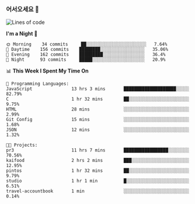 ### 어서오세요 👋

<!--START_SECTION:waka-->
![Lines of code](https://img.shields.io/badge/From%20Hello%20World%20I%27ve%20Written-394359%20lines%20of%20code-blue)

**I'm a Night 🦉** 

```text
🌞 Morning    34 commits     ██░░░░░░░░░░░░░░░░░░░░░░░   7.64% 
🌆 Daytime    156 commits    ████████░░░░░░░░░░░░░░░░░   35.06% 
🌃 Evening    162 commits    █████████░░░░░░░░░░░░░░░░   36.4% 
🌙 Night      93 commits     █████░░░░░░░░░░░░░░░░░░░░   20.9%

```


📊 **This Week I Spent My Time On** 

```text
💬 Programming Languages: 
JavaScript               13 hrs 3 mins       ████████████████████░░░░░   82.79% 
C                        1 hr 32 mins        ██░░░░░░░░░░░░░░░░░░░░░░░   9.75% 
HTML                     28 mins             ░░░░░░░░░░░░░░░░░░░░░░░░░   2.99% 
Git Config               15 mins             ░░░░░░░░░░░░░░░░░░░░░░░░░   1.68% 
JSON                     12 mins             ░░░░░░░░░░░░░░░░░░░░░░░░░   1.32%

🐱‍💻 Projects: 
pr3                      11 hrs 7 mins       █████████████████░░░░░░░░   70.56% 
kaifood                  2 hrs 2 mins        ███░░░░░░░░░░░░░░░░░░░░░░   12.95% 
pintos                   1 hr 32 mins        ██░░░░░░░░░░░░░░░░░░░░░░░   9.79% 
studio                   1 hr 1 min          █░░░░░░░░░░░░░░░░░░░░░░░░   6.51% 
travel-accountbook       1 min               ░░░░░░░░░░░░░░░░░░░░░░░░░   0.14%

```


<!--END_SECTION:waka-->
